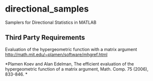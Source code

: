 # directional_samples
Samplers for Directional Statistics in MATLAB


## Third Party Requirements

Evaluation of the hypergeometric function with a matrix argument
http://math.mit.edu/~plamen/software/mhgref.html

*Plamen Koev and Alan Edelman, The efficient evaluation of the hypergeometric function of a matrix argument, Math. Comp. 75 (2006), 833-846. *


